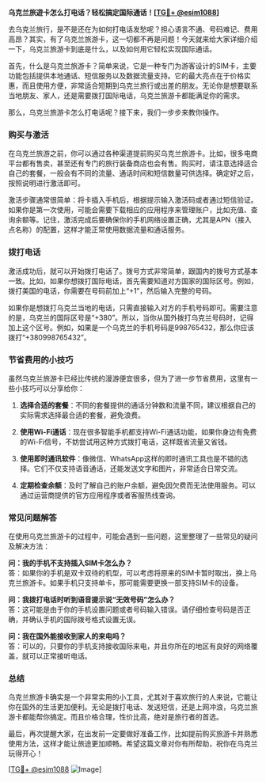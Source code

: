 **乌克兰旅遊卡怎么打电话？轻松搞定国际通话！[[TG💪+ @esim1088](https://t.me/s/esim1088)]**

去乌克兰旅行，是不是还在为如何打电话发愁呢？担心语言不通、号码难记、费用高昂？其实，有了乌克兰旅游卡，这一切都不再是问题！今天就来给大家详细介绍一下，乌克兰旅游卡到底是什么，以及如何用它轻松实现国际通话。

首先，什么是乌克兰旅游卡？简单来说，它是一种专门为游客设计的SIM卡，主要功能包括提供本地通话、短信服务以及数据流量支持。它的最大亮点在于价格实惠，而且使用方便，非常适合短期到乌克兰旅行或出差的朋友。无论你是想要联系当地朋友、家人，还是需要拨打国际电话，乌克兰旅游卡都能满足你的需求。

那么，乌克兰旅游卡怎么打电话呢？接下来，我们一步步来教你操作。

### **购买与激活**
在乌克兰旅游之前，你可以通过各种渠道提前购买乌克兰旅游卡。比如，很多电商平台都有售卖，甚至还有专门的旅行装备商店也会有售。购买时，请注意选择适合自己的套餐，一般会有不同的流量、通话时间和短信数量可供选择。确定好之后，按照说明进行激活即可。

激活步骤通常很简单：将卡插入手机后，根据提示输入激活码或者通过短信验证。如果你是第一次使用，可能会需要下载相应的应用程序来管理账户，比如充值、查询余额等。记住，激活完成后要确保你的手机网络设置正确，尤其是APN（接入点名称）的配置，这样才能正常使用数据流量和通话服务。

### **拨打电话**
激活成功后，就可以开始拨打电话了。拨号方式非常简单，跟国内的拨号方式基本一致。比如，如果你想拨打国际电话，首先需要知道对方国家的国际区号。例如，拨打美国的电话，你需要在号码前加上“+1”，然后输入完整的号码。

如果你是想拨打乌克兰当地的电话，只需直接输入对方的手机号码即可。需要注意的是，乌克兰的国际区号是“+380”。所以，当你从国外拨打乌克兰号码时，记得加上这个区号。例如，如果是一个乌克兰的手机号码是998765432，那么你应该拨打“+380998765432”。

### **节省费用的小技巧**
虽然乌克兰旅游卡已经比传统的漫游便宜很多，但为了进一步节省费用，这里有一些小技巧可以分享给你：

1. **选择合适的套餐**：不同的套餐提供的通话分钟数和流量不同，建议根据自己的实际需求选择最合适的套餐，避免浪费。
   
2. **使用Wi-Fi通话**：现在很多智能手机都支持Wi-Fi通话功能，如果你身边有免费的Wi-Fi信号，不妨尝试用这种方式拨打电话，这样既省流量又省钱。

3. **使用即时通讯软件**：像微信、WhatsApp这样的即时通讯工具也是不错的选择。它们不仅支持语音通话，还能发送文字和图片，非常适合日常交流。

4. **定期检查余额**：及时了解自己的账户余额，避免因欠费而无法使用服务。可以通过运营商提供的官方应用程序或者客服热线查询。

### **常见问题解答**
在使用乌克兰旅游卡的过程中，可能会遇到一些问题，这里整理了一些常见的疑问及解决方法：

**问：我的手机不支持插入SIM卡怎么办？**  
答：如果你的手机是双卡双待的机型，可以考虑将原来的SIM卡暂时取出，换上乌克兰旅游卡。如果手机只支持单卡，那可能需要更换一部支持SIM卡的设备。

**问：我拨打电话时听到语音提示说“无效号码”怎么办？**  
答：这可能是由于你的手机设置问题或者号码输入错误。请仔细检查号码是否正确，并确认手机的国际拨号格式设置无误。

**问：我在国外能接收到家人的来电吗？**  
答：可以的，只要你的手机支持接收国际来电，并且你所在的地区有良好的网络覆盖，就可以正常接听电话。

### **总结**
乌克兰旅游卡确实是一个非常实用的小工具，尤其对于喜欢旅行的人来说，它能让你在国外的生活更加便利。无论是拨打电话、发送短信，还是上网冲浪，乌克兰旅游卡都能帮你搞定。而且价格合理，性价比高，绝对是旅行者的首选。

最后，再次提醒大家，在出发前一定要做好准备工作，比如提前购买旅游卡并熟悉使用方法，这样才能让旅途更加顺畅。希望这篇文章对你有所帮助，祝你在乌克兰玩得开心！

[[TG💪+ @esim1088](https://t.me/s/esim1088) ![Image](https://i.postimg.cc/4NQfJmqS/Snipaste-2025-05-13-00-14-12.png)]